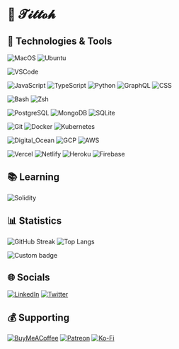 👋 𝓣𝓲𝓽𝓽𝓸𝓱
===

## 🔧 Technologies & Tools

![MacOS](https://img.shields.io/badge/OS-MacOS-informational?style=flat&logo=apple&logoColor=white)
![Ubuntu](https://img.shields.io/badge/OS-Ubuntu-informational?style=flat&logo=ubuntu&logoColor=white)

![VSCode](https://img.shields.io/badge/Editor-VSCode-informational?style=flat&logo=visual-studio-code&logoColor=white)

![JavaScript](https://img.shields.io/badge/Code-JavaScript-informational?style=flat&logo=javascript&logoColor=white)
![TypeScript](https://img.shields.io/badge/Code-Typescript.js-informational?style=flat&logo=typescript.js&logoColor=white)
![Python](https://img.shields.io/badge/Code-Python-informational?style=flat&logo=python&logoColor=white)
![GraphQL](https://img.shields.io/badge/Code-GraphQL-informational?style=flat&logo=graphql&logoColor=white)
![CSS](https://img.shields.io/badge/Code-CSS-informational?style=flat&logo=css&logoColor=white)

![Bash](https://img.shields.io/badge/Shell-Bash-informational?style=flat&logo=gnu-bash&logoColor=white)
![Zsh](https://img.shields.io/badge/Shell-Zsh-informational?style=flat&logo=gnu-bash&logoColor=white)

![PostgreSQL](https://img.shields.io/badge/DB-PostgreSQL-informational?style=flat&logo=postgresql&logoColor=white)
![MongoDB](https://img.shields.io/badge/DB-MongoDB-informational?style=flat&logo=mongodb&logoColor=white)
![SQLite](https://img.shields.io/badge/DB-SQLite-informational?style=flat&logo=sqlite&logoColor=white)

![Git](https://img.shields.io/badge/Tools-Git-informational?style=flat&logo=git&logoColor=white)
![Docker](https://img.shields.io/badge/Tools-Docker-informational?style=flat&logo=docker&logoColor=white)
![Kubernetes](https://img.shields.io/badge/Tools-Kubernetes-informational?style=flat&logo=kubernetes&logoColor=white)

![Digital_Ocean](https://img.shields.io/badge/Cloud-Digital_Ocean-informational?style=flat&logo=digitalocean&logoColor=white)
![GCP](https://img.shields.io/badge/Cloud-GCP-informational?style=flat&logo=google-cloud&logoColor=white)
![AWS](https://img.shields.io/badge/Cloud-AWS-informational?style=flat&logo=amazon-aws&logoColor=white)

![Vercel](https://img.shields.io/badge/PaaS-Vercel-informational?style=flat&logo=vercel&logoColor=white)
![Netlify](https://img.shields.io/badge/PaaS-Netlify-informational?style=flat&logo=netlify&logoColor=white)
![Heroku](https://img.shields.io/badge/PaaS-Heroku-informational?style=flat&logo=heroku&logoColor=white)
![Firebase](https://img.shields.io/badge/PaaS-Firebase-informational?style=flat&logo=firebase&logoColor=white)

## 📚 Learning

![Solidity](https://img.shields.io/badge/Code-Solidity-informational?style=flat&logo=solidity&logoColor=white)

## 📊 Statistics

![GitHub Streak](https://streak-stats.demolab.com?user=tittoh&theme=github-dark&bg_color=0d1117)
![Top Langs](https://github-self-chi.vercel.app/api/top-langs/?username=tittoh&layout=compact&bg_color=0d1117&title_color=ffffff&text_color=39d353&border_color=39d353&langs_count=8&hide=html)

![Custom badge](https://img.shields.io/endpoint?color=informational&logo=github&url=https%3A%2F%2Fsolidoctoengine.vercel.app%2Fghpvc?&cacheSeconds=300)

## 🌐 Socials

[![LinkedIn](https://img.shields.io/badge/LinkedIn-%230077B5.svg?logo=linkedin&logoColor=white)](https://linkedin.com/in/tittoh)
[![Twitter](https://img.shields.io/badge/Twitter-%231DA1F2.svg?logo=Twitter&logoColor=white)](https://twitter.com/_tittoh)

## 💰 Supporting

  [![BuyMeACoffee](https://img.shields.io/badge/Buy%20Me%20a%20Coffee-ffdd00?style=for-the-badge&logo=buy-me-a-coffee&logoColor=black)](https://buymeacoffee.com/tittoh) [![Patreon](https://img.shields.io/badge/Patreon-F96854?style=for-the-badge&logo=patreon&logoColor=white)](https://patreon.com/tittoh) [![Ko-Fi](https://img.shields.io/badge/Ko--fi-F16061?style=for-the-badge&logo=ko-fi&logoColor=white)](https://ko-fi.com/tittoh)




